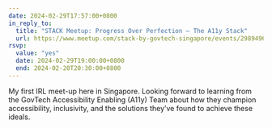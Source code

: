 ```yaml
---
date: 2024-02-29T17:57:00+0800
in_reply_to:
  title: "STACK Meetup: Progress Over Perfection – The A11y Stack"
  url: https://www.meetup.com/stack-by-govtech-singapore/events/298949668/
rsvp:
  value: "yes"
  date: 2024-02-29T19:00:00+0800
  end: 2024-02-20T20:30:00+0800
---
```


My first IRL meet-up here in Singapore. Looking forward to learning from the GovTech Accessibility Enabling (A11y) Team about how they champion accessibility, inclusivity, and the solutions they’ve found to achieve these ideals.
